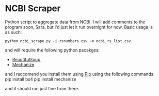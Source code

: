 # NCBI Scraper
Python script to aggregate data from NCBI. I will add comments to the program soon, Sara, but i'd just let it run overnight for now. 
Basic usage is as such:

	python ncbi_scrape.py -i rsnumbers.csv -o ncbi_rs_list.csv

and will require the following python pacakges:
* [BeautifulSoup](http://www.crummy.com/software/BeautifulSoup/)
* [Mechanize](http://wwwsearch.sourceforge.net/mechanize/)

and I reccomend you install them using [Pip](https://pypi.python.org/pypi/pip) using the following commands:
	pip install bs4
	pip install mechanize

and it should run just fine from there. 
